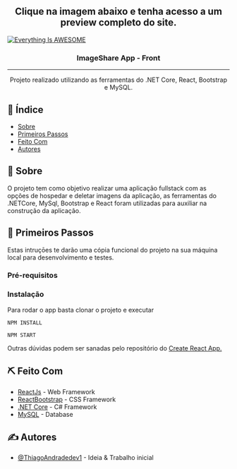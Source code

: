 <h2 align="center">Clique na imagem abaixo e tenha acesso a um preview completo do site.</h3>

[![Everything Is AWESOME](https://user-images.githubusercontent.com/63686057/96049927-2885e180-0e4f-11eb-9b13-4219ff7ef9a4.png)](https://i.imgur.com/rjd54ea.mp4 "Everything Is AWESOME")

<h3 align="center">ImageShare App - Front</h3>

---

<p align="center"> Projeto realizado utilizando as ferramentas do .NET Core, React, Bootstrap e MySQL.
    <br> 
</p>

## 📝 Índice

- [Sobre](#sobre)
- [Primeiros Passos](#primeiros_passos)
- [Feito Com](#feito_com)
- [Autores](#autores)

## 🧐 Sobre <a name = "sobre"></a>

O projeto tem como objetivo realizar uma aplicação fullstack com as opções de hospedar e deletar imagens da aplicação, as ferramentas do .NETCore, MySql, Bootstrap e React foram utilizadas para auxiliar na construção da aplicação.

## 🏁 Primeiros Passos <a name = "primeiros_passos"></a>

Estas intruçōes te darão uma cópia funcional do projeto na sua máquina local para desenvolvimento e testes.

### Pré-requisitos

### Instalação

Para rodar o app basta clonar o projeto e executar

```
NPM INSTALL
```

```
NPM START
```

Outras dúvidas podem ser sanadas pelo repositório do [Create React App.](https://github.com/facebook/create-react-app)

## ⛏️ Feito Com <a name = "feito_com"></a>

- [ReactJs](https://reactjs.org) - Web Framework
- [ReactBootstrap](https://react-bootstrap.github.io/) - CSS Framework
- [.NET Core](https://docs.microsoft.com/pt-br/dotnet/fundamentals/) - C# Framework
- [MySQL](https://docs.microsoft.com/pt-br/dotnet/fundamentals/) - Database

## ✍️ Autores <a name = "autores"></a>

- [@ThiagoAndradedev1](https://github.com/ThiagoAndradedev1) - Ideia & Trabalho inicial

